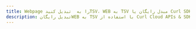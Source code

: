 ---title: Webpage را به  تبدیل کنیدTSV، WEB به TSV مبدل رایگان یا Curl SDKdescription: تبدیل رایگانWEB به TSV با استفاده از Curl Cloud APIs & SDK همچنین اسناد PDF را در Cloud ایجاد، ویرایش و رندر کنید.---